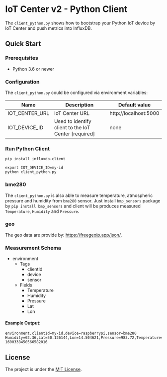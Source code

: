 # IoT Center v2 - Python Client

The `client_python.py` shows how to bootstrap your Python IoT device by IoT Center and push metrics into InfluxDB.

## Quick Start

### Prerequisites

* Python 3.6 or newer

### Configuration

The `client_python.py` could be configured via environment variables:

| Name | Description | Default value |
|---|---|---|
| IOT_CENTER_URL | IoT Center URL | http://localhost:5000|
| IOT_DEVICE_ID | Used to identify client to the IoT Center [required] | none |

### Run Python Client

```
pip install influxdb-client

export IOT_DEVICE_ID=my-id
python client_python.py 
```

### bme280

The `client_python.py` is also able to measure temperature, atmospheric pressure and humidity from `bme280` sensor.
Just install `bmp_sensors` package by `pip install bmp_sensors` and client will be produces measured `Temperature`, `Humidity` and `Pressure`.

### geo

The geo data are provide by: https://freegeoip.app/json/.

### Measurement Schema

- environment
    - Tags
        - clientId
        - device
        - sensor
    - Fields
        - Temperature
        - Humidity
        - Pressure
        - Lat
        - Lon

#### Example Output:

```
environment,clientId=my-id,device=raspberrypi,sensor=bme280 Humidity=62.36,Lat=50.126144,Lon=14.504621,Pressure=983.72,Temperature=10.21 1600338450566582016
```

## License

The project is under the [MIT License](https://opensource.org/licenses/MIT).
